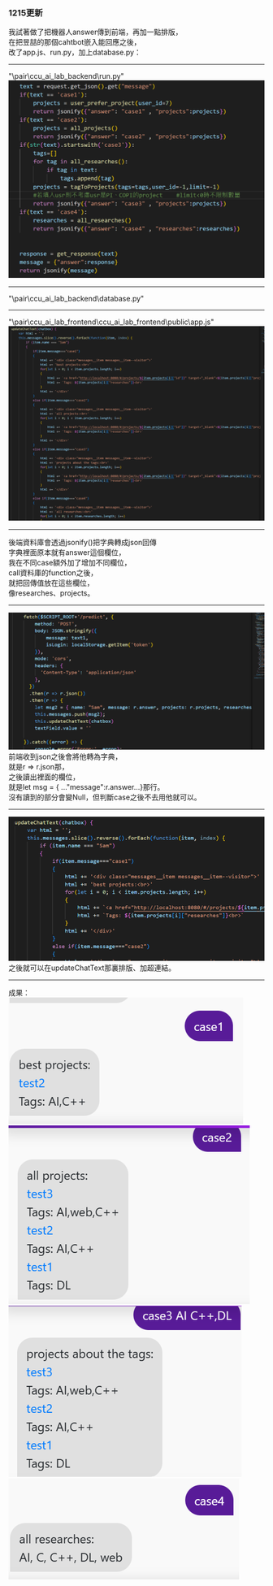 ### 1215更新
我試著做了把機器人answer傳到前端，再加一點排版，\
在把昱喆的那個cahtbot嵌入能回應之後，\
改了app.js、run.py，加上database.py：
___
"\pair\ccu_ai_lab_backend\run.py"
![](p/312007112_474134834834707_8974720170170571497_n.png)
___
"\pair\ccu_ai_lab_backend\database.py"
___
"\pair\ccu_ai_lab_frontend\ccu_ai_lab_frontend\public\app.js"
![](p/313211049_1355099551988278_71439678535176496_n.png)
___

後端資料庫會透過jsonify()把字典轉成json回傳\
字典裡面原本就有answer這個欄位，\
我在不同case額外加了增加不同欄位，\
call資料庫的function之後，\
就把回傳值放在這些欄位，\
像researches、projects。
___
![](p/螢幕擷取畫面%202022-12-15%20143710.png)\
前端收到json之後會將他轉為字典，\
就是r => r.json那，\
之後讀出裡面的欄位，\
就是let msg = { ..."message":r.answer...}那行。\
沒有讀到的部分會變Null，但判斷case之後不去用他就可以。
___
![](p/螢幕擷取畫面%202022-12-15%20144554.png)
之後就可以在updateChatText那裏排版、加超連結。
___
成果：
![](p/螢幕擷取畫面%202022-12-15%20144842.png)
![](p/螢幕擷取畫面%202022-12-15%20144945.png)
![](p/螢幕擷取畫面%202022-12-15%20145027.png)
![](p/螢幕擷取畫面%202022-12-15%20145055.png)



